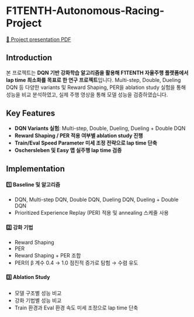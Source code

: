 # F1TENTH-Autonomous-Racing-Project
[📄 Project presentation PDF](https://github.com/yejinyeo/F1TENTH-Autonomous-Racing-Project/blob/main/%5B5-2%5D%20RL_F1TENTH_project_presentation.pdf)

## Introduction
본 프로젝트는 **DQN 기반 강화학습 알고리즘을 활용해 F1TENTH 자율주행 플랫폼에서 lap time 최소화를 목표로 한 연구 프로젝트**입니다. Multi-step, Double, Dueling DQN 등 다양한 variants 및 Reward Shaping, PER을 ablation study 실험을 통해 성능을 비교 분석하였고, 실제 주행 영상을 통해 모델 성능을 검증하였습니다.

## Key Features
- **DQN Variants 실험**: Multi-step, Double, Dueling, Dueling + Double DQN
- **Reward Shaping / PER 적용 여부별 ablation study 진행**
- **Train/Eval Speed Parameter 미세 조정 전략으로 lap time 단축**
- **Oschersleben 및 Easy 맵 실주행 lap time 검증**

## Implementation

#### 1️⃣ Baseline 및 알고리즘
- DQN, Multi-step DQN, Double DQN, Dueling DQN, Dueling + Double DQN
- Prioritized Experience Replay (PER) 적용 및 annealing 스케줄 사용

#### 2️⃣ 강화 기법
- Reward Shaping
- PER
- Reward Shaping + PER 조합
- PER의 β 계수 0.4 → 1.0 점진적 증가로 탐험 → 수렴 유도

#### 3️⃣ Ablation Study
- 모델 구조별 성능 비교
- 강화 기법별 성능 비교
- Train 환경과 Eval 환경 속도 미세 조정으로 lap time 단축



